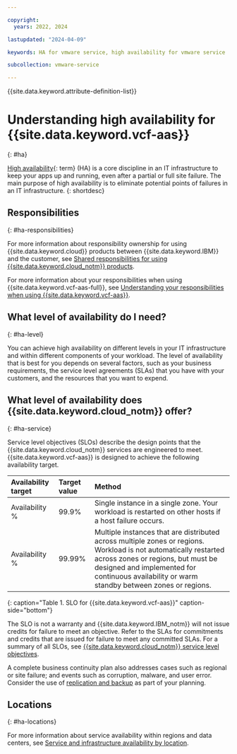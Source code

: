 ```yaml
---

copyright:
  years: 2022, 2024

lastupdated: "2024-04-09"

keywords: HA for vmware service, high availability for vmware service

subcollection: vmware-service

---
```


{{site.data.keyword.attribute-definition-list}}

# Understanding high availability for {{site.data.keyword.vcf-aas}}
{: #ha}

[High availability](#x2284708){: term} (HA) is a core discipline in an IT infrastructure to keep your apps up and running, even after a partial or full site failure. The main purpose of high availability is to eliminate potential points of failures in an IT infrastructure.
{: shortdesc}

## Responsibilities
{: #ha-responsibilities}

For more information about responsibility ownership for using {{site.data.keyword.cloud}} products between {{site.data.keyword.IBM}} and the customer, see [Shared responsibilities for using {{site.data.keyword.cloud_notm}} products](/docs/overview?topic=overview-shared-responsibilities).

For more information about your responsibilities when using {{site.data.keyword.vcf-aas-full}}, see [Understanding your responsibilities when using {{site.data.keyword.vcf-aas}}](/docs/vmware-service?topic=vmware-service-vmaas-understand-responsib).

## What level of availability do I need?
{: #ha-level}

You can achieve high availability on different levels in your IT infrastructure and within different components of your workload. The level of availability that is best for you depends on several factors, such as your business requirements, the service level agreements (SLAs) that you have with your customers, and the resources that you want to expend.

## What level of availability does {{site.data.keyword.cloud_notm}} offer?
{: #ha-service}

Service level objectives (SLOs) describe the design points that the {{site.data.keyword.cloud_notm}} services are engineered to meet. {{site.data.keyword.vcf-aas}} is designed to achieve the following availability target.

| Availability target | Target value | Method |
|:------------------- |:------------ | :----- |
| Availability % | 99.9% | Single instance in a single zone. Your workload is restarted on other hosts if a host failure occurs. |
| Availability % | 99.99% | Multiple instances that are distributed across multiple zones or regions. Workload is not automatically restarted across zones or regions, but must be designed and implemented for continuous availability or warm standby between zones or regions. |
{: caption="Table 1. SLO for {{site.data.keyword.vcf-aas}}" caption-side="bottom"}

The SLO is not a warranty and {{site.data.keyword.IBM_notm}} will not issue credits for failure to meet an objective. Refer to the SLAs for commitments and credits that are issued for failure to meet any committed SLAs. For a summary of all SLOs, see [{{site.data.keyword.cloud_notm}} service level objectives](/docs/overview?topic=overview-slo).

A complete business continuity plan also addresses cases such as regional or site failure; and events such as corruption, malware, and user error. Consider the use of [replication and backup](/docs/vmware-service?topic=vmware-service-bc-dr) as part of your planning.

## Locations
{: #ha-locations}

For more information about service availability within regions and data centers, see [Service and infrastructure availability by location](/docs/overview?topic=overview-services_region).
